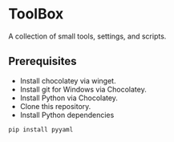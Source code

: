 # ToolBox

A collection of small tools, settings, and scripts.

## Prerequisites

- Install chocolatey via winget.
- Install git for Windows via Chocolatey.
- Install Python via Chocolatey.
- Clone this repository.
- Install Python dependencies

```pwsh
pip install pyyaml
```